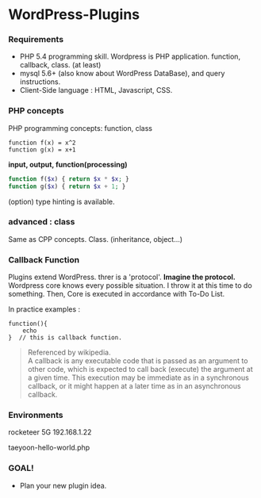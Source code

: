 # WordPress-Plugins

### Requirements

- PHP 5.4 programming skill. Wordpress is PHP application. function, callback, class. (at least)
- mysql 5.6+ (also know about WordPress DataBase), and query instructions.
- Client-Side language : HTML, Javascript, CSS.

### PHP concepts

PHP programming concepts: function, class

```regular expression
function f(x) = x^2
function g(x) = x+1
```

**input, output, function(processing)**

```php
function f($x) { return $x * $x; }
function g($x) { return $x + 1; }
```

(option) type hinting is available.

### advanced : class

Same as CPP concepts. Class. (inheritance, object...)

### Callback Function

Plugins extend WordPress. threr is a 'protocol'. **Imagine the protocol.** Wordpress core knows every possible situation. I throw it at this time to do something. Then, Core is executed in accordance with To-Do List.

In practice examples :

```
function(){
	echo
}  // this is callback function.
```

> Referenced by wikipedia.  
> A callback is any executable code that is passed as an argument to other code, which is expected to call back (execute) the argument at a given time. This execution may be immediate as in a synchronous callback, or it might happen at a later time as in an asynchronous callback. 

### Environments

rocketeer 5G 192.168.1.22
<!-- wordpress / 1 -->
taeyoon-hello-world.php

### GOAL!

- Plan your new plugin idea.


